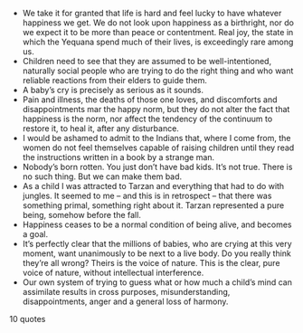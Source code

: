  - We take it for granted that life is hard and feel lucky to have whatever happiness we get. We do not look upon happiness as a birthright, nor do we expect it to be more than peace or contentment. Real joy, the state in which the Yequana spend much of their lives, is exceedingly rare among us.
 - Children need to see that they are assumed to be well-intentioned, naturally social people who are trying to do the right thing and who want reliable reactions from their elders to guide them.
 - A baby’s cry is precisely as serious as it sounds.
 - Pain and illness, the deaths of those one loves, and discomforts and disappointments mar the happy norm, but they do not alter the fact that happiness is the norm, nor affect the tendency of the continuum to restore it, to heal it, after any disturbance.
 - I would be ashamed to admit to the Indians that, where I come from, the women do not feel themselves capable of raising children until they read the instructions written in a book by a strange man.
 - Nobody’s born rotten. You just don’t have bad kids. It’s not true. There is no such thing. But we can make them bad.
 - As a child I was attracted to Tarzan and everything that had to do with jungles. It seemed to me – and this is in retrospect – that there was something primal, something right about it. Tarzan represented a pure being, somehow before the fall.
 - Happiness ceases to be a normal condition of being alive, and becomes a goal.
 - It’s perfectly clear that the millions of babies, who are crying at this very moment, want unanimously to be next to a live body. Do you really think they’re all wrong? Theirs is the voice of nature. This is the clear, pure voice of nature, without intellectual interference.
 - Our own system of trying to guess what or how much a child’s mind can assimilate results in cross purposes, misunderstanding, disappointments, anger and a general loss of harmony.

10 quotes